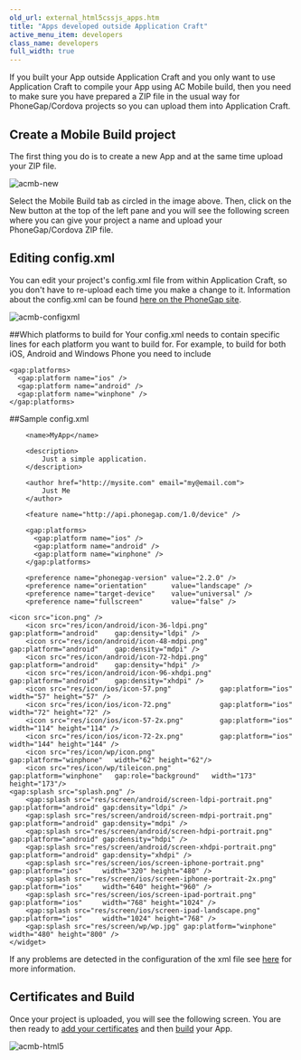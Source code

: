 ```yaml
---
old_url: external_html5cssjs_apps.htm
title: "Apps developed outside Application Craft"
active_menu_item: developers
class_name: developers
full_width: true
---
```



If you built your App outside Application Craft and you only want to use Application Craft to compile your App using AC Mobile build, then you need to make sure you have prepared a ZIP file in the usual way for PhoneGap/Cordova projects so you can upload them into Application Craft.

## Create a Mobile Build project

The first thing you do is to create a new App and at the same time upload your ZIP file.

![acmb-new](/img/docs/acmb-new.png)

Select the Mobile Build tab as circled in the image above. Then, click on the New button at the top of the left pane and you will see the following screen where you can give your project a name and upload your PhoneGap/Cordova ZIP file.

## Editing config.xml

You can edit your project's config.xml file from within Application Craft, so you don't have to re-upload each time you make a change to it. Information about the config.xml can be found [here on the PhoneGap site](https://build.phonegap.com/docs/config-xml).

![acmb-configxml](/img/docs/acmb-configxml.png)

##Which platforms to build for
Your config.xml needs to contain specific lines for each platform you want to build for. For example, to build for both iOS, Android and Windows Phone you need to include

    <gap:platforms>
      <gap:platform name="ios" />
      <gap:platform name="android" /> 
      <gap:platform name="winphone" />
    </gap:platforms> 
    
##Sample config.xml
	<?xml version="1.0" encoding="UTF-8"?>
		<widget xmlns     = "http://www.w3.org/ns/widgets"
        xmlns:gap = "http://phonegap.com/ns/1.0"
        id        = "com.application.myapp"
        version   = "2.2.0"
    	versionCode = "1">
        	
    	<name>MyApp</name>

        <description>
            Just a simple application.
        </description>
    
        <author href="http://mysite.com" email="my@email.com">
            Just Me
        </author>
        
        <feature name="http://api.phonegap.com/1.0/device" />
        
        <gap:platforms>
          <gap:platform name="ios" />
          <gap:platform name="android" />
          <gap:platform name="winphone" />
        </gap:platforms>
    
        <preference name="phonegap-version" value="2.2.0" />
        <preference name="orientation"      value="landscape" />
        <preference name="target-device"    value="universal" />
        <preference name="fullscreen"       value="false" />
    
    <icon src="icon.png" />
    	<icon src="res/icon/android/icon-36-ldpi.png"   gap:platform="android"    gap:density="ldpi" />
    	<icon src="res/icon/android/icon-48-mdpi.png"   gap:platform="android"    gap:density="mdpi" />
    	<icon src="res/icon/android/icon-72-hdpi.png"   gap:platform="android"    gap:density="hdpi" />
    	<icon src="res/icon/android/icon-96-xhdpi.png"  gap:platform="android"    gap:density="xhdpi" />
    	<icon src="res/icon/ios/icon-57.png"            gap:platform="ios"        width="57" height="57" />
    	<icon src="res/icon/ios/icon-72.png"            gap:platform="ios"        width="72" height="72" />
    	<icon src="res/icon/ios/icon-57-2x.png"         gap:platform="ios"        width="114" height="114" />
    	<icon src="res/icon/ios/icon-72-2x.png"         gap:platform="ios"        width="144" height="144" />
    	<icon src="res/icon/wp/icon.png"    			gap:platform="winphone"	  width="62" height="62"/>
		<icon src="res/icon/wp/tileicon.png"			gap:platform="winphone"   gap:role="background"   width="173" height="173"/>
	<gap:splash src="splash.png" />
        <gap:splash src="res/screen/android/screen-ldpi-portrait.png"  gap:platform="android" gap:density="ldpi" />
        <gap:splash src="res/screen/android/screen-mdpi-portrait.png"  gap:platform="android" gap:density="mdpi" />
        <gap:splash src="res/screen/android/screen-hdpi-portrait.png"  gap:platform="android" gap:density="hdpi" />
        <gap:splash src="res/screen/android/screen-xhdpi-portrait.png" gap:platform="android" gap:density="xhdpi" />
        <gap:splash src="res/screen/ios/screen-iphone-portrait.png"    gap:platform="ios"     width="320" height="480" />
        <gap:splash src="res/screen/ios/screen-iphone-portrait-2x.png" gap:platform="ios"     width="640" height="960" />
        <gap:splash src="res/screen/ios/screen-ipad-portrait.png"      gap:platform="ios"     width="768" height="1024" />
        <gap:splash src="res/screen/ios/screen-ipad-landscape.png"     gap:platform="ios"     width="1024" height="768" />
        <gap:splash src="res/screen/wp/wp.jpg" gap:platform="winphone" width="480" height="800" />
	</widget>
   
If any problems are detected in the configuration of the xml file see [here](/developers/documentation/ac-mobile-build-phonegap/ac-mobile-build/build-error-messages/) for more information.   

	

## Certificates and Build

Once your project is uploaded, you will see the following screen. You are then ready to [add your certificates](/developers/documentation/ac-mobile-build-phonegap/certificates/) and then [build](/developers/documentation/ac-mobile-build-phonegap/ac-mobile-build/automatic-building) your App.

![acmb-html5](/img/docs/acmb-html5.png)

